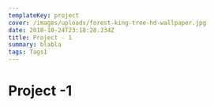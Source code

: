 ```yaml
---
templateKey: project
cover: /images/uploads/forest-king-tree-hd-wallpaper.jpg
date: 2018-10-24T23:18:28.234Z
title: Project - 1
summary: blabla
tags: Tags1
---
```

# Project -1
